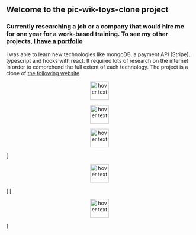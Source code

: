 

## Welcome to the pic-wik-toys-clone project

### Currently researching a job or a company that would hire me for one year for a work-based training. To see my other projects, [I have a portfolio][website]

I was able to learn new technologies like mongoDB, a payment API (Stripe), typescript and hooks with react. It required lots of research on the internet in order to comprehend the full extent of each technology. The project is a clone of [the following website][cloneurl]



<p align="center">
  <img src="https://i.ibb.co/f0Kp7cw/github.png" width="50" height="50" title="hover text">
</p>
<p align="center">
  <img src="https://i.ibb.co/d6kyD08/react.png" width="50" height="50" title="hover text">
</p>
<p align="center">
  <img src="https://i.ibb.co/GVdFnW1/sass.png" width="50" height="50" title="hover text">
</p>
[<p align="center">
  <img src="https://i.ibb.co/vhynR80/nodejs.png " width="50" height="50" title="hover text">
</p>]
[<p align="center">
  <img src="https://i.ibb.co/djVY283/stripe2.png" width="50" height="50" title="hover text">
</p>]
 



  
  
  [website]: https://armand-meunier.herokuapp.com/
  [cloneurl]: https://www.picwictoys.com/
